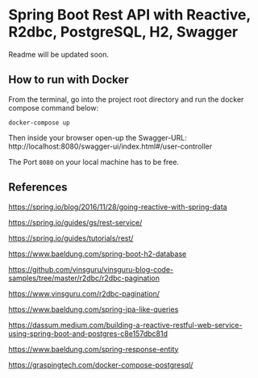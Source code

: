# Spring Boot Rest API with Reactive, R2dbc, PostgreSQL, H2, Swagger 
Readme will be updated soon.

## How to run with Docker
From the terminal, go into the project root directory and run the docker compose command below:

`docker-compose up`

Then inside your browser open-up the Swagger-URL:
http://localhost:8080/swagger-ui/index.html#/user-controller  

The Port `8080` on your local machine has to be free.

## References

https://spring.io/blog/2016/11/28/going-reactive-with-spring-data

https://spring.io/guides/gs/rest-service/

https://spring.io/guides/tutorials/rest/

https://www.baeldung.com/spring-boot-h2-database

https://github.com/vinsguru/vinsguru-blog-code-samples/tree/master/r2dbc/r2dbc-pagination

https://www.vinsguru.com/r2dbc-pagination/

https://www.baeldung.com/spring-jpa-like-queries

https://dassum.medium.com/building-a-reactive-restful-web-service-using-spring-boot-and-postgres-c8e157dbc81d

https://www.baeldung.com/spring-response-entity

https://graspingtech.com/docker-compose-postgresql/


